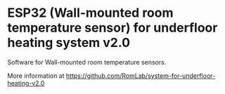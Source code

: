 # ESP32 (Wall-mounted room temperature sensor) for underfloor heating system v2.0

Software for Wall-mounted room temperature sensors. 

More information at https://github.com/RomLab/system-for-underfloor-heating-v2.0
